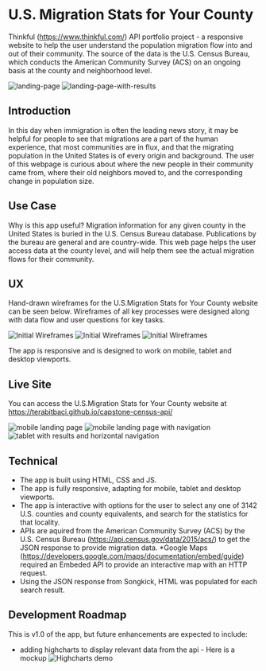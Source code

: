 
# U.S. Migration Stats for Your County
Thinkful (https://www.thinkful.com/) API portfolio project - a responsive website to help the user understand the population migration flow into and out of their community. The source of the data is the U.S. Census Bureau, which conducts the American Community Survey (ACS) on an ongoing basis at the county and neighborhood level.

![landing-page](https://github.com/terabitbaci/capstone-census-api/blob/master/user-stories-and-wireframes/landing-page.png)
![landing-page-with-results](https://github.com/terabitbaci/capstone-census-api/blob/master/user-stories-and-wireframes/landing-page-with-results.png)

## Introduction
In this day when immigration is often the leading news story, it may be helpful for people to see that migrations are a part of the human experience, that most communities are in flux, and that the migrating population in the United States is of every origin and background. The user of this webpage is curious about where the new people in their community came from, where their old neighbors moved to, and the corresponding change in population size.



## Use Case
Why is this app useful? Migration information for any given county in the United States is buried in the U.S. Census Bureau database. Publications by the bureau are general and are country-wide. This web page helps the user access data at the county level, and will help them see the actual migration flows for their community.

## UX

Hand-drawn wireframes for the U.S.Migration Stats for Your County website can be seen below. Wireframes of all key processes were designed along with data flow and user questions for key tasks.

![Initial Wireframes](https://github.com/terabitbaci/capstone-census-api/blob/master/user-stories-and-wireframes/screen-1-small.jpg)  ![Initial Wireframes](https://github.com/terabitbaci/capstone-census-api/blob/master/user-stories-and-wireframes/screen-2-small.jpg)
![Initial Wireframes](https://github.com/terabitbaci/capstone-census-api/blob/master/user-stories-and-wireframes/screen-3.JPG)

The app is responsive and is designed to work on mobile, tablet and desktop viewports.

## Live Site
You can access the U.S.Migration Stats for Your County website at https://terabitbaci.github.io/capstone-census-api/

![mobile landing page](https://github.com/terabitbaci/capstone-census-api/blob/master/user-stories-and-wireframes/mobile-landing-page.png)
![mobile landing page with navigation](https://github.com/terabitbaci/capstone-census-api/blob/master/user-stories-and-wireframes/mobile-with-nav.png)
![tablet with results and horizontal navigation](https://github.com/terabitbaci/capstone-census-api/blob/master/user-stories-and-wireframes/tablet-with-horiz-nav-and-results.png)


## Technical
* The app is built using HTML, CSS and JS.
* The app is fully responsive, adapting for mobile, tablet and desktop viewports.
* The app is interactive with options for the user to select any one of 3142 U.S. counties and county equivalents, and search for the statistics for that locality.
* APIs are aquired from the American Community Survey (ACS) by the U.S. Census Bureau (https://api.census.gov/data/2015/acs/) to get the JSON response to provide migration data.
*Google Maps (https://developers.google.com/maps/documentation/embed/guide) required an Embeded API to provide an interactive map with an HTTP request.
* Using the JSON response from Songkick, HTML was populated for each search result.

## Development Roadmap
This is v1.0 of the app, but future enhancements are expected to include:
* adding highcharts to display relevant data from the api - Here is a mockup
![Highcharts demo](https://github.com/terabitbaci/capstone-census-api/blob/master/user-stories-and-wireframes/Highcharts-demo.png)

